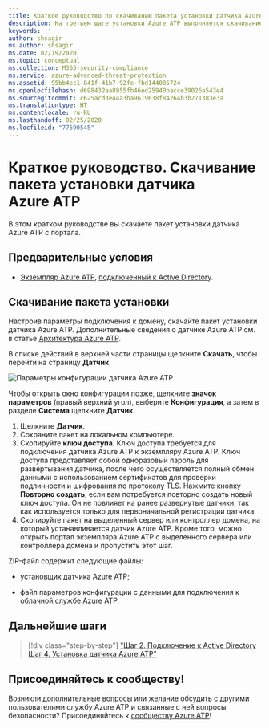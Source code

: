 ```yaml
---
title: Краткое руководство по скачиванию пакета установки датчика Azure ATP | Документация Майкрософт
description: На третьем шаге установки Azure ATP выполняется скачивание пакета установки датчика Azure ATP.
keywords: ''
author: shsagir
ms.author: shsagir
ms.date: 02/19/2020
ms.topic: conceptual
ms.collection: M365-security-compliance
ms.service: azure-advanced-threat-protection
ms.assetid: 95bb4ec1-841f-41b7-92fe-fbd144085724
ms.openlocfilehash: d698432aa8955fb46ed25940bacce39026a543e4
ms.sourcegitcommit: c625acd3e44a3ba9619638f84264b3b271383e3a
ms.translationtype: HT
ms.contentlocale: ru-RU
ms.lasthandoff: 02/25/2020
ms.locfileid: "77590545"
---
```

# <a name="quickstart-download-the-azure-atp-sensor-setup-package"></a>Краткое руководство. Скачивание пакета установки датчика Azure ATP

В этом кратком руководстве вы скачаете пакет установки датчика Azure ATP с портала.

## <a name="prerequisites"></a>Предварительные условия

- [Экземпляр Azure ATP](install-atp-step1.md), [подключенный к Active Directory](install-atp-step2.md).

## <a name="download-the-setup-package"></a>Скачивание пакета установки

Настроив параметры подключения к домену, скачайте пакет установки датчика Azure ATP. Дополнительные сведения о датчике Azure ATP см. в статье [Архитектура Azure ATP](atp-architecture.md).

В списке действий в верхней части страницы щелкните **Скачать**, чтобы перейти на страницу **Датчик**.

![Параметры конфигурации датчика Azure ATP](media/atp-sensor-config.png)

 Чтобы открыть окно конфигурации позже, щелкните **значок параметров** (правый верхний угол), выберите **Конфигурация**, а затем в разделе **Система** щелкните **Датчик**.  

1. Щелкните **Датчик**.
2. Сохраните пакет на локальном компьютере.
3. Скопируйте **ключ** **доступа**. Ключ доступа требуется для подключения датчика Azure ATP к экземпляру Azure ATP. Ключ доступа представляет собой одноразовый пароль для развертывания датчика, после чего осуществляется полный обмен данными с использованием сертификатов для проверки подлинности и шифрования по протоколу TLS. Нажмите кнопку **Повторно создать**, если вам потребуется повторно создать новый ключ доступа. Он не повлияет на ранее развернутые датчики, так как используется только для первоначальной регистрации датчика.
4. Скопируйте пакет на выделенный сервер или контроллер домена, на который устанавливается датчик Azure ATP. Кроме того, можно открыть портал экземпляра Azure ATP с выделенного сервера или контроллера домена и пропустить этот шаг.

ZIP-файл содержит следующие файлы:

- установщик датчика Azure ATP;

- файл параметров конфигурации с данными для подключения к облачной службе Azure ATP.

## <a name="next-steps"></a>Дальнейшие шаги

> [!div class="step-by-step"]
> ["Шаг 2. Подключение к Active Directory](install-atp-step2.md)
> [Шаг 4. Установка датчика Azure ATP"](install-atp-step4.md)

## <a name="join-the-community"></a>Присоединяйтесь к сообществу!

Возникли дополнительные вопросы или желание обсудить с другими пользователями службу Azure ATP и связанные с ней вопросы безопасности? Присоединяйтесь к [сообществу Azure ATP](https://aka.ms/azureatpcommunity)!
